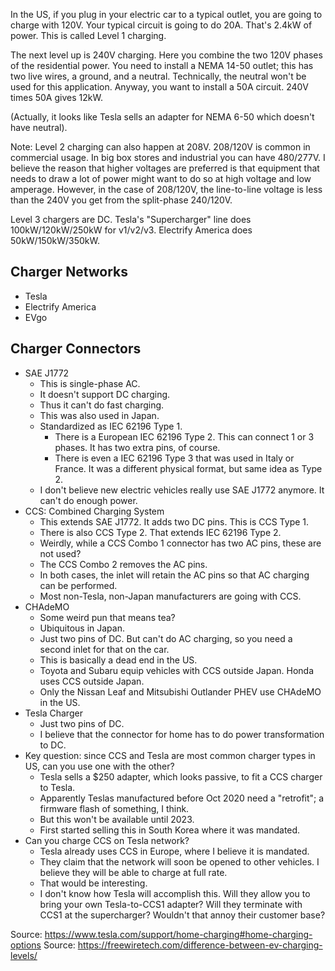 In the US, if you plug in your electric car to a typical outlet, you are
going to charge with 120V. Your typical circuit is going to do 20A.
That's 2.4kW of power. This is called Level 1 charging.

The next level up is 240V charging. Here you combine the two 120V phases
of the residential power. You need to install a NEMA 14-50 outlet; this
has two live wires, a ground, and a neutral. Technically, the neutral
won't be used for this application. Anyway, you want to install a 50A
circuit. 240V times 50A gives 12kW.

(Actually, it looks like Tesla sells an adapter for NEMA 6-50 which
doesn't have neutral).

Note: Level 2 charging can also happen at 208V. 208/120V is common in
commercial usage. In big box stores and industrial you can have
480/277V. I believe the reason that higher voltages are preferred is
that equipment that needs to draw a lot of power might want to do so at
high voltage and low amperage. However, in the case of 208/120V, the
line-to-line voltage is less than the 240V you get from the split-phase
240/120V.

Level 3 chargers are DC. Tesla's "Supercharger" line does
100kW/120kW/250kW for v1/v2/v3. Electrify America does 50kW/150kW/350kW.

## Charger Networks

- Tesla
- Electrify America
- EVgo

## Charger Connectors

- SAE J1772
  - This is single-phase AC.
  - It doesn't support DC charging.
  - Thus it can't do fast charging.
  - This was also used in Japan.
  - Standardized as IEC 62196 Type 1.
    - There is a European IEC 62196 Type 2. This can connect 1 or 3
      phases. It has two extra pins, of course.
    - There is even a IEC 62196 Type 3 that was used in Italy or France.
      It was a different physical format, but same idea as Type 2.
  - I don't believe new electric vehicles really use SAE J1772 anymore.
    It can't do enough power.
- CCS: Combined Charging System
  - This extends SAE J1772. It adds two DC pins. This is CCS Type 1.
  - There is also CCS Type 2. That extends IEC 62196 Type 2.
  - Weirdly, while a CCS Combo 1 connector has two AC pins, these are
    not used?
  - The CCS Combo 2 removes the AC pins.
  - In both cases, the inlet will retain the AC pins so that AC charging
    can be performed.
  - Most non-Tesla, non-Japan manufacturers are going with CCS.
- CHAdeMO
  - Some weird pun that means tea?
  - Ubiquitous in Japan.
  - Just two pins of DC. But can't do AC charging, so you need a second
    inlet for that on the car.
  - This is basically a dead end in the US.
  - Toyota and Subaru equip vehicles with CCS outside Japan. Honda uses
    CCS outside Japan.
  - Only the Nissan Leaf and Mitsubishi Outlander PHEV use CHAdeMO in
    the US.
- Tesla Charger
  - Just two pins of DC.
  - I believe that the connector for home has to do power transformation
    to DC.
- Key question: since CCS and Tesla are most common charger types in US,
  can you use one with the other?
  - Tesla sells a $250 adapter, which looks passive, to fit a CCS
    charger to Tesla.
  - Apparently Teslas manufactured before Oct 2020 need a "retrofit"; a
    firmware flash of something, I think.
  - But this won't be available until 2023.
  - First started selling this in South Korea where it was mandated.
- Can you charge CCS on Tesla network?
  - Tesla already uses CCS in Europe, where I believe it is mandated.
  - They claim that the network will soon be opened to other vehicles. I
    believe they will be able to charge at full rate.
  - That would be interesting.
  - I don't know how Tesla will accomplish this. Will they allow you to
    bring your own Tesla-to-CCS1 adapter? Will they terminate with CCS1
    at the supercharger? Wouldn't that annoy their customer base?

Source: https://www.tesla.com/support/home-charging#home-charging-options
Source: https://freewiretech.com/difference-between-ev-charging-levels/
